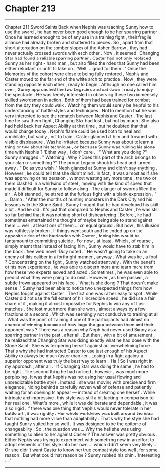 
# Chapter 213


---

Chapter 213 Sword Saints
Back when Nephis was teaching Sunny how to use the sword , he had never been good enough to be her sparring partner . Once he learned enough to be of any use in a training fight , their fragile alliance had already broken and shattered to pieces .
So , apart from that short altercation on the somber slopes of the Ashen Barrow , they had never actually crossed swords with each other .
Now , it seemed , Changing Star had found a reliable sparring partner . Caster had not only replaced Sunny as her right - hand man , but also filled the roles that Sunny had been either reluctant or unfit to take on .
'Well … good for them . '
Once the Memories of the cohort were close to being fully restored , Nephis and Caster moved to the far end of the white arch to practice . Now , they were standing opposite each other , ready to begin .
Although no one called him over , Sunny approached the two Legacies and sat down , ready to enjoy the spectacle . He was keenly interested in observing these two immensely skilled swordsmen in action .
Both of them had been trained for combat from the day they could walk . Watching them would surely be helpful to his understanding of battle styles and techniques . Not to mention that he was very interested to see the rematch between Nephis and Caster . The last time he saw them fight , Changing Star had lost , but not by much .
She also had held back her Aspect Ability at that time , but he doubted that that would change today . Neph's flame could be used both to heal and annihilate , but sadly , not to train .
Caster glanced at him and frowned with visible displeasure .
Was he irritated because Sunny was about to learn a thing or two about his technique , or because Sunny was ruining his alone time with Nephis ?
'Either way , I don't care . '
" What are you doing ?"
Sunny shrugged .
" Watching . Why ? Does this part of the arch belongs to your clan or something ?"
The proud Legacy shook his head and turned away .
" Do as you wish ."
Neph glanced at Sunny and didn't say anything . However , he could tell that she didn't mind .
In fact , it was almost as if she was approving of his decision .
Without wasting any more time , the two of them clashed in a whirlwind of steel , moving with the kind of speed that made it difficult for Sunny to follow along . The clangor of swords filled the air .
A bit stunned , he stared at the furious fight with a blank expression .
' ... Damn . '
After the months of hunting monsters in the Dark City and his lessons with the Stone Saint , Sunny thought that he had developed his skill a lot . And he did . It's just that compared to Nephis and Caster , he was still so far behind that it was nothing short of disheartening .
Before , he had sometimes entertained the thought of maybe being able to stand against them … well , at least one of them … on equal ground . But now , this illusion was ruthlessly broken .
If things went south and he ended up on the opposite sides of the barricades with Caster , facing him would be tantamount to committing suicide . For now , at least .
Which , of course , simply meant that instead of facing him , Sunny would have to stab him in the back . free web novel
'Duly noted . '
He wasn't going to take on an enemy of this caliber in a forthright manner , anyway . What was he , a fool ?
Concentrating on the fight , Sunny watched attentively . With the benefit of his new experience , he was able to discern more and learn more from how these two experts moved and acted . Sometimes , he was even able to predict what they were going to do next .
However , as time passed , a subtle frown appeared on his face .
'What is she doing ? That doesn't make sense ."
Sunny had been able to notice two unexpected things from how Nephis fought against Caster .
The first one was rather easy to spot . While Caster did not use the full extent of his incredible speed , he did use a fair share of it , making it almost impossible for Nephis to win any of their matches . She lost much more than she won , almost always by a few fractions of a second . Which was seemingly not conducive to training at all .
What was the point of training if one of the participants had almost no chance of winning because of how large the gap between them and their opponent was ? There was a reason why Neph had never used Sunny as a sparring partner in the past , after all .
But then , with a bit of amusement , he realized that Changing Star was doing exactly what he had done with the Stone Saint . She was tempering herself against an overwhelming force . That's why she had instructed Caster to use just enough of his Aspect Ability to always be much faster than her .
Losing in a fight against a superior opponent was truly the best way to learn .
'Ha ! So I was right in my approach , after all . '
If Changing Star was doing the same , he had to be right .
The second thing he had noticed , however , was much more perplexing .
It was that Nephis was not using her usual flowing and unpredictable battle style . Instead , she was moving with precise and firm elegance , hiding behind a carefully woven wall of defense and patiently waiting for an opening to appear — instead of creating one herself .
While intricate and impressive , this style was still a bit lacking in comparison to her real one . What's more , while it was deliberate and dependable , it was also rigid .
If there was one thing that Nephis would never tolerate in her battle art , it was rigidity . Her whole worldview was built around the idea that nothing had more value than adaptability . That's why the style she had taught Sunny suited her so well .
It was designed to be the epitome of changeability .
So , the question was …
Why the hell she was using something so alien to her against Caster ?
The answer was pretty obvious . Either Nephis was trying to experiment with something new in an effort to adopt elements of this style into her own … which didn't seem very likely ...
Or she didn't want Caster to know her true combat style too well , for some reason .
But what could that reason be ?
Sunny rubbed his chin .
'Interesting … '

---

